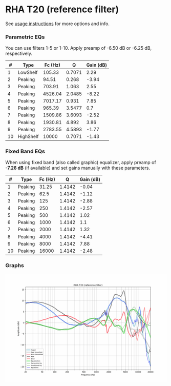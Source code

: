 # RHA T20 (reference filter)
See [usage instructions](https://github.com/jaakkopasanen/AutoEq#usage) for more options and info.

### Parametric EQs
You can use filters 1-5 or 1-10. Apply preamp of -6.50 dB or -6.25 dB, respectively.

|   # | Type      |   Fc (Hz) |      Q |   Gain (dB) |
|-----|-----------|-----------|--------|-------------|
|   1 | LowShelf  |    105.33 | 0.7071 |        2.29 |
|   2 | Peaking   |     94.51 | 0.268  |       -3.94 |
|   3 | Peaking   |    703.91 | 1.063  |        2.55 |
|   4 | Peaking   |   4526.04 | 2.0485 |       -8.22 |
|   5 | Peaking   |   7017.17 | 0.931  |        7.85 |
|   6 | Peaking   |    965.39 | 3.5477 |        0.7  |
|   7 | Peaking   |   1509.86 | 3.6093 |       -2.52 |
|   8 | Peaking   |   1930.81 | 4.892  |        3.86 |
|   9 | Peaking   |   2783.55 | 4.5893 |       -1.77 |
|  10 | HighShelf |  10000    | 0.7071 |       -1.43 |

### Fixed Band EQs
When using fixed band (also called graphic) equalizer, apply preamp of **-7.26 dB** (if available) and set gains manually with these parameters.

|   # | Type    |   Fc (Hz) |      Q |   Gain (dB) |
|-----|---------|-----------|--------|-------------|
|   1 | Peaking |     31.25 | 1.4142 |       -0.04 |
|   2 | Peaking |     62.5  | 1.4142 |       -1.12 |
|   3 | Peaking |    125    | 1.4142 |       -2.88 |
|   4 | Peaking |    250    | 1.4142 |       -2.57 |
|   5 | Peaking |    500    | 1.4142 |        1.02 |
|   6 | Peaking |   1000    | 1.4142 |        1.1  |
|   7 | Peaking |   2000    | 1.4142 |        1.32 |
|   8 | Peaking |   4000    | 1.4142 |       -4.41 |
|   9 | Peaking |   8000    | 1.4142 |        7.88 |
|  10 | Peaking |  16000    | 1.4142 |       -2.48 |

### Graphs
![](./RHA%20T20%20(reference%20filter).png)
